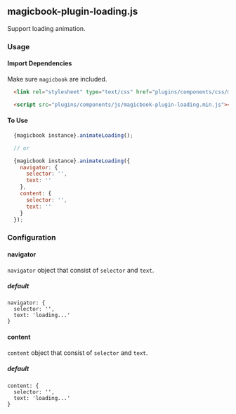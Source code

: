 ## magicbook-plugin-loading.js
Support loading animation.

### Usage
#### Import Dependencies
Make sure `magicbook` are included.
```html
  <link rel="stylesheet" type="text/css" href="plugins/components/css/magicbook-plugin-loading.min.css" />

  <script src="plugins/components/js/magicbook-plugin-loading.min.js"></script>
```

#### To Use
```js
  {magicbook instance}.animateLoading();

  // or

  {magicbook instance}.animateLoading({
    navigator: {
      selector: '',
      text: ''
    },
    content: {
      selector: '',
      text: ''
    }
  });
```

### Configuration
#### navigator
`navigator` object that consist of `selector` and `text`.

##### default
```
navigator: {
  selector: '',
  text: 'loading...'
}
```

#### content
`content` object that consist of `selector` and `text`.

##### default
```
content: {
  selector: '',
  text: 'loading...'
}
```

